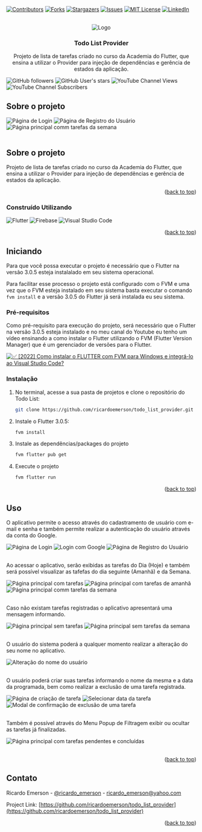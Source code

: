 <div id="top"></div>

[![Contributors][contributors-shield]][contributors-url]
[![Forks][forks-shield]][forks-url]
[![Stargazers][stars-shield]][stars-url]
[![Issues][issues-shield]][issues-url]
[![MIT License][license-shield]][license-url]
[![LinkedIn][linkedin-shield]][linkedin-url]

<!-- PROJECT LOGO -->
<br />
<div align="center">
  <img src="github-images/logo.png" alt="Logo" >

  <h3 align="center">Todo List Provider</h3>

  <p align="center">
    Projeto de lista de tarefas criado no curso da Academia do Flutter, que ensina a utilizar o Provider para injeção de dependências e gerência de estados da aplicação.
    <br />
  </p>
</div>

![GitHub followers](https://img.shields.io/github/followers/ricardoemerson?style=social)
![GitHub User's stars](https://img.shields.io/github/stars/ricardoemerson?style=social)
![YouTube Channel Views](https://img.shields.io/youtube/channel/views/UC_UuIxnjQ5yLiT-UGSj774A?style=social)
![YouTube Channel Subscribers](https://img.shields.io/youtube/channel/subscribers/UC_UuIxnjQ5yLiT-UGSj774A?style=social)



<!-- ABOUT THE PROJECT -->
## Sobre o projeto

<img src="github-images/login.png" alt="Página de Login">
<img src="github-images/registration.png" alt="Página de Registro do Usuário" >
<img src="github-images/home-week-tasks.png" alt="Página principal comm tarefas da semana" >
<br/>
<br/>


<!-- ABOUT THE PROJECT -->
## Sobre o projeto

Projeto de lista de tarefas criado no curso da Academia do Flutter, que ensina a utilizar o Provider para injeção de dependências e gerência de estados da aplicação.

<p align="right">(<a href="#top">back to top</a>)</p>



### Construído Utilizando

![Flutter](https://img.shields.io/badge/Flutter-%2302569B.svg?style=for-the-badge&logo=Flutter&logoColor=white)
![Firebase](https://img.shields.io/badge/Firebase-039BE5?style=for-the-badge&logo=Firebase&logoColor=white)
![Visual Studio Code](https://img.shields.io/badge/Visual%20Studio%20Code-0078d7.svg?style=for-the-badge&logo=visual-studio-code&logoColor=white)

<p align="right">(<a href="#top">back to top</a>)</p>



<!-- GETTING STARTED -->
## Iniciando

Para que você possa executar o projeto é necessário que o Flutter na versão 3.0.5 esteja instalalado em seu sistema operacional.

Para facilitar esse processo o projeto está configurado com o FVM e uma vez que o FVM esteja instalado em seu sistema basta executar o comando `fvm install` e a versão 3.0.5 do Flutter já será instalada eu seu sistema.

### Pré-requisitos

Como pré-requisito para execução do projeto, será necessário que o Flutter na versão 3.0.5 esteja instalado e no meu canal do Youtube eu tenho um vídeo ensinando a como instalar o Flutter utilizando o FVM (Flutter Version Manager) que é um gerenciador de versões para o Flutter.

[![✅ [2022] Como instalar o FLUTTER com FVM para Windows e integrá-lo ao Visual Studio Code?](https://img.youtube.com/vi/d8p0nGxbAng/0.jpg)](https://youtu.be/d8p0nGxbAng)


### Instalação

1. No terminal, acesse a sua pasta de projetos e clone o repositório do Todo List:
   ```sh
   git clone https://github.com/ricardoemerson/todo_list_provider.git
   ```

2. Instale o Flutter 3.0.5:
   ```sh
   fvm install
   ```

3. Instale as dependências/packages do projeto
   ```sh
   fvm flutter pub get
   ```

4. Execute o projeto
   ```js
   fvm flutter run
   ```

<p align="right">(<a href="#top">back to top</a>)</p>



<!-- USAGE EXAMPLES -->
## Uso

O aplicativo permite o acesso através do cadastramento de usuário com e-mail e senha e também permite realizar a autenticação do usuário através da conta do Google.
<br/>

<img src="github-images/login.png" alt="Página de Login" >
<img src="github-images/login-google.png" alt="Login com Google" >
<img src="github-images/registration.png" alt="Página de Registro do Usuário" >

<br/>
<br/>

Ao acessar o aplicativo, serão exibidas as tarefas do Dia (Hoje) e também será possível visualizar as tafefas do dia seguinte (Amanhã) e da Semana.

<img src="github-images/home-tasks.png" alt="Página principal com tarefas" >
<img src="github-images/home-tomorrow-tasks.png" alt="Página principal com tarefas de amanhã" >
<img src="github-images/home-week-tasks.png" alt="Página principal comm tarefas da semana" >

<br/>
<br/>

Caso não existam tarefas registradas o aplicativo apresentará uma mensagem informando.

<img src="github-images/home-empty-tasks.png" alt="Página principal sem tarefas" >
<img src="github-images/week-tasks-empty.png" alt="Página principal sem tarefas da semana" >


<br/>
<br/>

O usuário do sistema poderá a qualquer momento realizar a alteração do seu nome no aplicativo.

<img src="github-images/change-name.png" alt="Alteração do nome do usuário" >

<br/>
<br/>

O usuário poderá criar suas tarefas informando o nome da mesma e a data da programada, bem como realizar a exclusão de uma tarefa registrada.

<img src="github-images/create-task-page.png" alt="Página de criação de tarefa" >
<img src="github-images/select-date-task.png" alt="Selecionar data da tarefa" >
<img src="github-images/remove-tasks.png" alt="Modal de confirmação de exclusão de uma tarefa" >

<br/>
<br/>

Também é possível através do Menu Popup de Filtragem exibir ou ocultar as tarefas já finalizadas.

<img src="github-images/show-tasks-done.png" alt="Página principal com tarefas pendentes e concluídas" >

<br/>
<br/>

<p align="right">(<a href="#top">back to top</a>)</p>



<!-- CONTACT -->
## Contato

Ricardo Emerson - [@ricardo_emerson](https://twitter.com/ricardo_emerson) - ricardo_emerson@yahoo.com

Project Link: [https://github.com/ricardoemerson/todo_list_provider](https://github.com/ricardoemerson/todo_list_provider)

<p align="right">(<a href="#top">back to top</a>)</p>





<!-- MARKDOWN LINKS & IMAGES -->
<!-- https://www.markdownguide.org/basic-syntax/#reference-style-links -->
[flutter-shield]: https://img.shields.io/badge/Flutter-%2302569B.svg?style=for-the-badge&logo=Flutter&logoColor=white
[contributors-shield]: https://img.shields.io/github/contributors/ricardoemerson/todo_list_provider.svg?style=for-the-badge
[contributors-url]: https://github.com/ricardoemerson/todo_list_provider/graphs/contributors
[forks-shield]: https://img.shields.io/github/forks/ricardoemerson/todo_list_provider.svg?style=for-the-badge
[forks-url]: https://github.com/ricardoemerson/todo_list_provider/network/members
[stars-shield]: https://img.shields.io/github/stars/ricardoemerson/todo_list_provider.svg?style=for-the-badge
[stars-url]: https://github.com/ricardoemerson/todo_list_provider/stargazers
[issues-shield]: https://img.shields.io/github/issues/ricardoemerson/todo_list_provider.svg?style=for-the-badge
[issues-url]: https://github.com/ricardoemerson/todo_list_provider/issues
[license-shield]: https://img.shields.io/github/license/ricardoemerson/todo_list_provider.svg?style=for-the-badge
[license-url]: https://github.com/ricardoemerson/todo_list_provider/blob/master/LICENSE.txt
[linkedin-shield]: https://img.shields.io/badge/-LinkedIn-black.svg?style=for-the-badge&logo=linkedin&colorB=555
[linkedin-url]: https://linkedin.com/in/ricardojardim
[product-screenshot]: images/screenshot.png
[Next.js]: https://img.shields.io/badge/next.js-000000?style=for-the-badge&logo=nextdotjs&logoColor=white
[Next-url]: https://nextjs.org/
[React.js]: https://img.shields.io/badge/React-20232A?style=for-the-badge&logo=react&logoColor=61DAFB
[React-url]: https://reactjs.org/
[Vue.js]: https://img.shields.io/badge/Vue.js-35495E?style=for-the-badge&logo=vuedotjs&logoColor=4FC08D
[Vue-url]: https://vuejs.org/
[Angular.io]: https://img.shields.io/badge/Angular-DD0031?style=for-the-badge&logo=angular&logoColor=white
[Angular-url]: https://angular.io/
[Svelte.dev]: https://img.shields.io/badge/Svelte-4A4A55?style=for-the-badge&logo=svelte&logoColor=FF3E00
[Svelte-url]: https://svelte.dev/
[Laravel.com]: https://img.shields.io/badge/Laravel-FF2D20?style=for-the-badge&logo=laravel&logoColor=white
[Laravel-url]: https://laravel.com
[Bootstrap.com]: https://img.shields.io/badge/Bootstrap-563D7C?style=for-the-badge&logo=bootstrap&logoColor=white
[Bootstrap-url]: https://getbootstrap.com
[JQuery.com]: https://img.shields.io/badge/jQuery-0769AD?style=for-the-badge&logo=jquery&logoColor=white
[JQuery-url]: https://jquery.com
